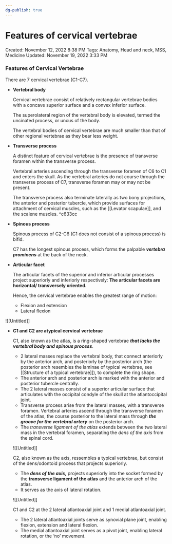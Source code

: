 ```yaml
---
dg-publish: true
---
```


# Features of cervical vertebrae

Created: November 12, 2022 8:38 PM
Tags: Anatomy, Head and neck, MSS, Medicine
Updated: November 19, 2022 3:33 PM

### Features of Cervical Vertebrae

There are 7 cervical vertebrae (C1-C7).

- ****************************Vertebral body****************************
    
    Cervical vertebrae consist of relatively rectangular vertebrae bodies with a concave superior surface and a convex inferior surface.
    
    The superolateral region of the vertebral body is elevated, termed the uncinated process, or uncus of the body.
    
    The vertebral bodies of cervical vertebrae are much smaller than that of other regional vertebrae as they bear less weight.
    
- ************************************Transverse process************************************
    
    A distinct feature of cervical vertebrae is the presence of transverse foramen within the transverse process.
    
    Vertebral arteries ascending through the transverse foramen of C6 to C1 and enters the skull. As the vertebral arteries do not course through the transverse process of C7, transverse foramen may or may not be present.
    
    The transverse process also terminate laterally as two bony projections, the anterior and posterior tubercle, which provide surfaces for attachment of cervical muscles, such as the [[Levator scapulae]], and the scalene muscles.
     ^c633cc
- ******************************Spinous process******************************
    
    Spinous process of C2-C6 (C1 does not consist of a spinous process) is bifid.
    
    C7 has the longest spinous process, which forms the palpable *******************vertebra prominens******************* at the back of the neck.
    
- ******************************Articular facet******************************
    
    The articular facets of the superior and inferior articular processes project superiorly and inferiorly respectively: ******The articular facets are horizontal/ transversely oriented.******
    
    Hence, the cervical vertebrae enables the greatest range of motion:
    
    - Flexion and extension
    - Lateral flexion

![[Untitled]]

- ********************************C1 and C2 are atypical cervical vertebrae********************************
    
    C1, also known as the atlas, is a ring-shaped vertebrae *************************************************that lacks the vertebral body and spinous process*************************************************.
    
    - 2 lateral masses replace the vertebral body, that connect anteriorly by the anterior arch, and posteriorly by the posterior arch (the posterior arch resembles the laminae of typical vertebrae, see [[Structure of a typical vertebrae]]), to complete the ring shape.
    - The anterior arch and posterior arch is marked with the anterior and posterior tubercle centrally.
    - The 2 lateral masses consist of a superior articular surface that articulates with the occipital condyle of the skull at the atlantoccipital joint.
    - Transverse process arise from the lateral masses, with a transverse foramen. Vertebral arteries ascend through the transverse foramen of the atlas, the course posterior to the lateral mass through ***********************************the groove for the vertebral artery*********************************** on the posterior arch.
    - The *transverse ligament of the atlas* extends between the two lateral mass in the vertebral foramen, separating the *dens of the axis* from the spinal cord.
    
    ![[Untitled]]
    
    C2, also known as the axis, ressembles a typical vertebrae, but consist of the dens/odontoid process that projects superiorly.
    
    - The *****************dens of the axis,***************** projects superiorly into the socket formed by the ************transverse ligament of the atlas************ and the anterior arch of the atlas.
    - It serves as the axis of lateral rotation.
    
    ![[Untitled]]
    
    C1 and C2 at the 2 lateral atlantoaxial joint and 1 medial atlantoaxial joint.
    
    - The 2 lateral atlantoaxial joints serve as synovial plane joint, enabling flexion, extension and lateral flexion.
    - The medial atlantoaxial joint serves as a pivot joint, enabling lateral rotation, or the ‘no’ movement.